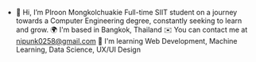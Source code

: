 - 👋 Hi, I’m PIroon Mongkolchuakie
Full-time SIIT student on a journey towards a Computer Engineering degree, constantly seeking to learn and grow.
🌍 I'm based in Bangkok, Thailand
✉️ You can contact me at nipunk0258@gmail.com
🧠 I'm learning Web Development, Machine Learning, Data Science, UX/UI Design

<!---
PIroon75/PIroon75 is a ✨ special ✨ repository because its `README.md` (this file) appears on your GitHub profile.
You can click the Preview link to take a look at your changes.
--->
